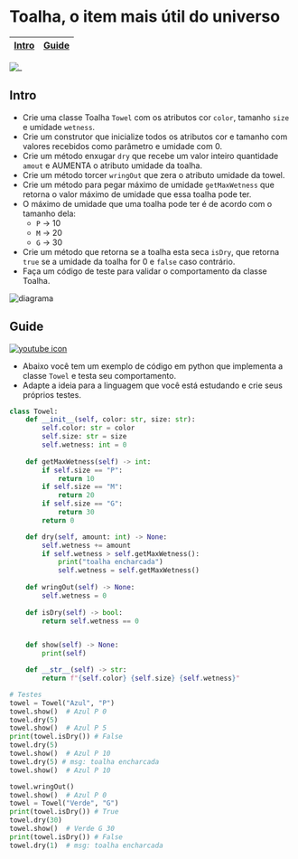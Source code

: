 # Toalha, o item mais útil do universo

<!-- toch -->
[Intro](#intro) | [Guide](#guide)
-- | --
<!-- toch -->

![_](https://raw.githubusercontent.com/qxcodepoo/arcade/master/base/toalha/cover.jpg)

## Intro

- Crie uma classe Toalha `Towel` com os atributos cor `color`, tamanho `size` e umidade `wetness`.
- Crie um construtor que inicialize todos os atributos cor e tamanho com valores recebidos como parâmetro e umidade com 0.
- Crie um método enxugar `dry` que recebe um valor inteiro quantidade `amout` e AUMENTA o atributo umidade da toalha.
- Crie um método torcer `wringOut` que zera o atributo umidade da towel.
- Crie um método para pegar máximo de umidade `getMaxWetness` que retorna o valor máximo de umidade que essa toalha pode ter.
- O máximo de umidade que uma toalha pode ter é de acordo com o tamanho dela:
  - `P` -> 10
  - `M` -> 20
  - `G` -> 30
- Crie um método que retorna se a toalha esta seca `isDry`, que retorna `true` se a umidade da toalha for 0 e `false` caso contrário.
- Faça um código de teste para validar o comportamento da classe Toalha.

![diagrama](https://raw.githubusercontent.com/qxcodepoo/arcade/master/base/toalha/diagrama.png)

## Guide

[![youtube icon](https://raw.githubusercontent.com/qxcodepoo/arcade/master/base/toalha/../youguide.png)](https://youtu.be/fEvJns4NpTM?si=G-FDqGnt_5SPSZpg)

- Abaixo você tem um exemplo de código em python que implementa a classe `Towel` e testa seu comportamento.
- Adapte a ideia para a linguagem que você está estudando e crie seus próprios testes.

<!-- load solver.py fenced:filter:py -->

```py
class Towel:
    def __init__(self, color: str, size: str):
        self.color: str = color
        self.size: str = size
        self.wetness: int = 0
    
    def getMaxWetness(self) -> int:
        if self.size == "P":
            return 10
        if self.size == "M":
            return 20
        if self.size == "G":
            return 30
        return 0

    def dry(self, amount: int) -> None:
        self.wetness += amount
        if self.wetness > self.getMaxWetness():
            print("toalha encharcada")
            self.wetness = self.getMaxWetness()
    
    def wringOut(self) -> None:
        self.wetness = 0
    
    def isDry(self) -> bool:
        return self.wetness == 0


    def show(self) -> None:
        print(self)

    def __str__(self) -> str:
        return f"{self.color} {self.size} {self.wetness}"

# Testes
towel = Towel("Azul", "P")
towel.show()  # Azul P 0
towel.dry(5)
towel.show()  # Azul P 5
print(towel.isDry()) # False
towel.dry(5)
towel.show()  # Azul P 10
towel.dry(5) # msg: toalha encharcada
towel.show()  # Azul P 10

towel.wringOut()
towel.show()  # Azul P 0
towel = Towel("Verde", "G")
print(towel.isDry()) # True
towel.dry(30)
towel.show()  # Verde G 30
print(towel.isDry()) # False
towel.dry(1)  # msg: toalha encharcada

```

<!-- load -->
